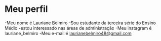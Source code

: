# Meu perfil
-Meu nome é Lauriane Belmiro
-Sou estudante da terceira série do Ensino Médio
-estou interessado nas áreas de administração
-Meu instagram é lauriane_belmiro
-Meu e-mail é laurianebelmiro48@gmail.com

